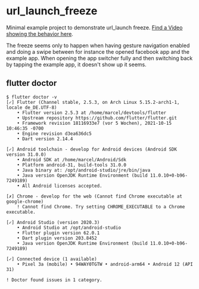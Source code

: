 # url_launch_freeze

Minimal example project to demonstrate url_launch freeze. [Find a Video showing the behavior here](./url_launch_freeze.mp4).

The freeze seems only to happen when having gesture navigation enabled and doing a swipe between for instance the opened facebook app and the example app. When opening the app switcher fully and then switching back by tapping the example app, it doesn't show up it seems.

## flutter doctor

```
$ flutter doctor -v
[✓] Flutter (Channel stable, 2.5.3, on Arch Linux 5.15.2-arch1-1, locale de_DE.UTF-8)
    • Flutter version 2.5.3 at /home/marcel/devtools/flutter
    • Upstream repository https://github.com/flutter/flutter.git
    • Framework revision 18116933e7 (vor 5 Wochen), 2021-10-15 10:46:35 -0700
    • Engine revision d3ea636dc5
    • Dart version 2.14.4

[✓] Android toolchain - develop for Android devices (Android SDK version 31.0.0)
    • Android SDK at /home/marcel/Android/Sdk
    • Platform android-31, build-tools 31.0.0
    • Java binary at: /opt/android-studio/jre/bin/java
    • Java version OpenJDK Runtime Environment (build 11.0.10+0-b96-7249189)
    • All Android licenses accepted.

[✗] Chrome - develop for the web (Cannot find Chrome executable at google-chrome)
    ! Cannot find Chrome. Try setting CHROME_EXECUTABLE to a Chrome executable.

[✓] Android Studio (version 2020.3)
    • Android Studio at /opt/android-studio
    • Flutter plugin version 62.0.1
    • Dart plugin version 203.8452
    • Java version OpenJDK Runtime Environment (build 11.0.10+0-b96-7249189)

[✓] Connected device (1 available)
    • Pixel 3a (mobile) • 94WAY0TGTW • android-arm64 • Android 12 (API 31)

! Doctor found issues in 1 category.
```
